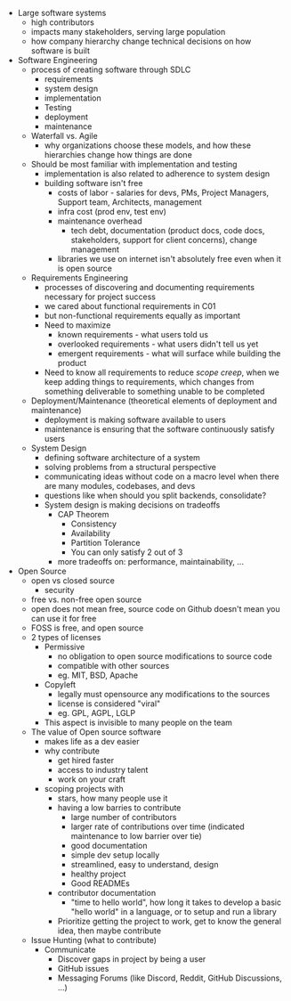 - Large software systems
	- high contributors
	- impacts many stakeholders, serving large population
	- how company hierarchy change technical decisions on how software is built
- Software Engineering
	- process of creating software through SDLC
		- requirements
		- system design
		- implementation
		- Testing
		- deployment
		- maintenance
	- Waterfall vs. Agile
		- why organizations choose these models, and how these hierarchies change how things are done
	- Should be most familiar with implementation and testing
		- implementation is also related to adherence to system design
		- building software isn't free
			- costs of labor - salaries for devs, PMs, Project Managers, Support team, Architects, management
			- infra cost (prod env, test env)
			- maintenance overhead
				- tech debt, documentation (product docs, code docs, stakeholders, support for client concerns), change management
			- libraries we use on internet isn't absolutely free even when it is open source
	- Requirements Engineering
		- processes of discovering and documenting requirements necessary for project success
		- we cared about functional requirements in C01
		- but non-functional requirements equally as important
		- Need to maximize
			- known requirements - what users told us
			- overlooked requirements - what users didn't tell us yet
			- emergent requirements - what will surface while building the product
		- Need to know all requirements to reduce *scope creep*, when we keep adding things to requirements, which changes from something deliverable to something unable to be completed
	- Deployment/Maintenance (theoretical elements of deployment and maintenance)
		- deployment is making software available to users
		- maintenance is ensuring that the software continuously satisfy users
	- System Design
		- defining software architecture of a system
		- solving problems from a structural perspective
		- communicating ideas without code on a macro level when there are many modules, codebases, and devs
		- questions like when should you split backends, consolidate?
		- System design is making decisions on tradeoffs
			- CAP Theorem
				- Consistency
				- Availability
				- Partition Tolerance
				- You can only satisfy 2 out of 3
			- more tradeoffs on: performance, maintainability, ...
- Open Source
	- open vs closed source
		- security
	- free vs. non-free open source
	- open does not mean free, source code on Github doesn't mean you can use it for free
	- FOSS is free, and open source
	- 2 types of licenses
		- Permissive
			- no obligation to open source modifications to source code
			- compatible with other sources
			- eg. MIT, BSD, Apache
		- Copyleft
			- legally must opensource any modifications to the sources
			- license is considered "viral"
			- eg. GPL, AGPL, LGLP
		- This aspect is invisible to many people on the team
	- The value of Open source software
		- makes life as a dev easier
		- why contribute
			- get hired faster
			- access to industry talent
			- work on your craft
		- scoping projects with
			- stars, how many people use it
			- having a low barries to contribute
				- large number of contributors
				- larger rate of contributions over time (indicated maintenance to low barrier over tie)
				- good documentation
				- simple dev setup locally
				- streamlined, easy to understand, design
				- healthy project
				- Good READMEs
			- contributor documentation
				- "time to hello world", how long it takes to develop a basic "hello world" in a language, or to setup and run a library
			- Prioritize getting the project to work, get to know the general idea, then maybe contribute
	- Issue Hunting (what to contribute)
		- Communicate
			- Discover gaps in project by being a user
			- GitHub issues
			- Messaging Forums (like Discord, Reddit, GitHub Discussions, ...)
